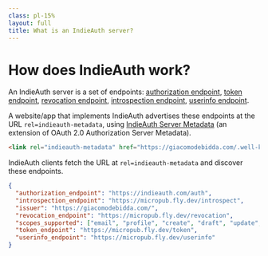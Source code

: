 ```yaml
---
class: pl-15%
layout: full
title: What is an IndieAuth server?
---
```


<h1>How does IndieAuth work?</h1>

<Transform scale="0.9">

An <span class="color:accent">IndieAuth server</span> is a set of endpoints: [authorization endpoint](https://indieauth.spec.indieweb.org/#authorization-endpoint), [token endpoint](https://indieauth.spec.indieweb.org/#token-endpoint), [revocation endpoint](https://indieauth.spec.indieweb.org/#token-revocation), [introspection endpoint](https://indieauth.spec.indieweb.org/#access-token-verification-request), [userinfo endpoint](https://indieauth.spec.indieweb.org/#user-information).

A <span class="color:accent">website/app</span> that implements IndieAuth advertises these endpoints at the URL <code>rel=indieauth-metadata</code>, using [IndieAuth Server Metadata](https://indieauth.spec.indieweb.org/#indieauth-server-metadata) (an extension of OAuth 2.0 Authorization Server Metadata).

```html
<link rel="indieauth-metadata" href="https://giacomodebidda.com/.well-known/oauth-authorization-server">
```

<span class="color:accent">IndieAuth clients</span> fetch the URL at <code>rel=indieauth-metadata</code> and discover these endpoints.

```json
{
  "authorization_endpoint": "https://indieauth.com/auth",
  "introspection_endpoint": "https://micropub.fly.dev/introspect",
  "issuer": "https://giacomodebidda.com/",
  "revocation_endpoint": "https://micropub.fly.dev/revocation",
  "scopes_supported": ["email", "profile", "create", "draft", "update", "delete", "media"],
  "token_endpoint": "https://micropub.fly.dev/token",
  "userinfo_endpoint": "https://micropub.fly.dev/userinfo"
}
```

</Transform>

<!--
IndieAuth Server Metadata adopts OAuth 2.0 Authorization Server Metadata.
-->
